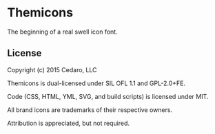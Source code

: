 # Themicons

The beginning of a real swell icon font.

## License

Copyright (c) 2015 Cedaro, LLC

Themicons is dual-licensed under SIL OFL 1.1 and GPL-2.0+FE.

Code (CSS, HTML, YML, SVG, and build scripts) is licensed under MIT.

All brand icons are trademarks of their respective owners.

Attribution is appreciated, but not required.
